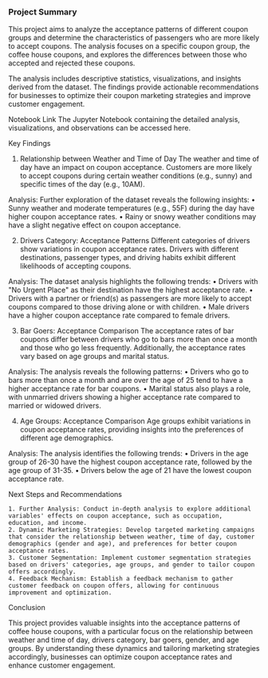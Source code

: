 ### Project Summary

This project aims to analyze the acceptance patterns of different coupon groups and determine the characteristics of passengers who are more likely to accept coupons. The analysis focuses on a specific coupon group, the coffee house coupons, and explores the differences between those who accepted and rejected these coupons.

The analysis includes descriptive statistics, visualizations, and insights derived from the dataset. The findings provide actionable recommendations for businesses to optimize their coupon marketing strategies and improve customer engagement.

Notebook Link
The Jupyter Notebook containing the detailed analysis, visualizations, and observations can be accessed here.

Key Findings

1. Relationship between Weather and Time of Day
The weather and time of day have an impact on coupon acceptance. Customers are more likely to accept coupons during certain weather conditions (e.g., sunny) and specific times of the day (e.g., 10AM).

Analysis: Further exploration of the dataset reveals the following insights:
	• Sunny weather and moderate temperatures (e.g., 55F) during the day have higher coupon acceptance rates.
	• Rainy or snowy weather conditions may have a slight negative effect on coupon acceptance.
	
2. Drivers Category: Acceptance Patterns
Different categories of drivers show variations in coupon acceptance rates. Drivers with different destinations, passenger types, and driving habits exhibit different likelihoods of accepting coupons.

Analysis: The dataset analysis highlights the following trends:
	• Drivers with "No Urgent Place" as their destination have the highest acceptance rate.
	• Drivers with a partner or friend(s) as passengers are more likely to accept coupons compared to those driving alone or with children.
	• Male drivers have a higher coupon acceptance rate compared to female drivers.

3. Bar Goers: Acceptance Comparison
The acceptance rates of bar coupons differ between drivers who go to bars more than once a month and those who go less frequently. Additionally, the acceptance rates vary based on age groups and marital status.

Analysis: The analysis reveals the following patterns:
	• Drivers who go to bars more than once a month and are over the age of 25 tend to have a higher acceptance rate for bar coupons.
	• Marital status also plays a role, with unmarried drivers showing a higher acceptance rate compared to married or widowed drivers.

4. Age Groups: Acceptance Comparison
Age groups exhibit variations in coupon acceptance rates, providing insights into the preferences of different age demographics.

Analysis: The analysis identifies the following trends:
	• Drivers in the age group of 26-30 have the highest coupon acceptance rate, followed by the age group of 31-35.
	• Drivers below the age of 21 have the lowest coupon acceptance rate.

Next Steps and Recommendations

	1. Further Analysis: Conduct in-depth analysis to explore additional variables' effects on coupon acceptance, such as occupation, education, and income.
	2. Dynamic Marketing Strategies: Develop targeted marketing campaigns that consider the relationship between weather, time of day, customer demographics (gender and age), and preferences for better coupon acceptance rates.
	3. Customer Segmentation: Implement customer segmentation strategies based on drivers' categories, age groups, and gender to tailor coupon offers accordingly.
	4. Feedback Mechanism: Establish a feedback mechanism to gather customer feedback on coupon offers, allowing for continuous improvement and optimization.

Conclusion

This project provides valuable insights into the acceptance patterns of coffee house coupons, with a particular focus on the relationship between weather and time of day, drivers category, bar goers, gender, and age groups. By understanding these dynamics and tailoring marketing strategies accordingly, businesses can optimize coupon acceptance rates and enhance customer engagement.

